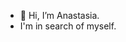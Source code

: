 - 👋 Hi, I’m Anastasia.
- I'm in search of myself.
  

<!---
AnastasiaBorzukova/AnastasiaBorzukova is a ✨ special ✨ repository because its `README.md` (this file) appears on your GitHub profile.
You can click the Preview link to take a look at your changes.
--->
